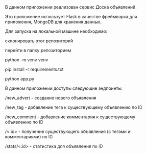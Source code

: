 В данном приложении реализован сервис Доска объявлений.

Это приложение использует Flask в качестве фреймворка для приложения, MongoDB для хранения данных.

Для запуска на локальной машине необходимо:

  склонировать этот репозиторий

  перейти в папку репозиторием

  python -m venv venv

  pip install -r requirements.txt

  python app.py

В данном приложении доступы следующие эндпоинты:

/new_advert - создание нового объявления

/new_tag - добавление тега к существующему объявлению по ID

/new_comment - добавление комментария к существующему объявлению по ID

/<:id> - получение существующего объявления (с тегами и комментариями) по ID

/stats/<:id> - статистика для объявления по ID



